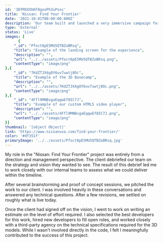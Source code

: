 ```yaml
---
id: '3DfMXXOhKF8gooPh3uPsnc'
title: 'Nissan: Find Your Frontier'
date: '2021-10-01T00:00:00.000Z'
description: 'Our team built and launched a very immersive campaign for our Nissan client. The project also leaped forward for my career as a Technology Director.'
type: 'External'
status: 'Live'
images: [
      {
	"_id": "Pfoct8pE5MU5QTBZoBRsq",
	"title": "Example of the landing screen for the experience",
	"description": "",
	"url": "../../assets/Pfoct8pE5MU5QTBZoBRsq.png",
	"contentType": "image/png"
},{
	"_id": "7KdZTJX4gOY6uv7uwtj8Oc",
	"title": "Example of the 3D Basecamp",
	"description": "",
	"url": "../../assets/7KdZTJX4gOY6uv7uwtj8Oc.png",
	"contentType": "image/png"
},{
	"_id": "4Ffl9MNBvgaEqqwEf8IC7J",
	"title": "Example of our custom HTML5 video player",
	"description": "",
	"url": "../../assets/4Ffl9MNBvgaEqqwEf8IC7J.png",
	"contentType": "image/png"
}]
thumbnail: '[object Object]'
link: 'https://www.nissanusa.com/find-your-frontier/'
color: '#df351f'
primaryImage: '../../assets/Pfoct8pE5MU5QTBZoBRsq.jpg'
---
```


My role in the "Nissan: Find Your Frontier" project was entirely from a direction and management perspective. The client debriefed our team on the strategy and vision they wanted to see. The result of this debrief led me to work closely with our internal teams to assess what we could deliver within the timeline.

After several brainstorming and proof of concept sessions, we pitched the work to our client. I was involved heavily in these conversations and answered any technical questions. After a few revisions, we settled on roughly what is live today.  

Once the client had signed off on the vision, I went to work on writing an estimate on the level of effort required. I also selected the best developers for this work, hired new developers to fill open roles, and worked closely with a third-party agency on the technical specifications required for the 3D models. While I wasn't involved directly in the code, I felt I meaningfully contributed to the success of this project.
